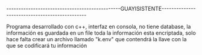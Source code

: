 -----------------------------------------------GUAYISISTENTE-----------------------------------------------

Programa desarrollado con c++, interfaz en consola, no tiene database, la información es guardada en un file
toda la información esta encriptada, solo hace falta crear un archivo llamado "k.env" que contendrá la llave con la que se codificará tu información
